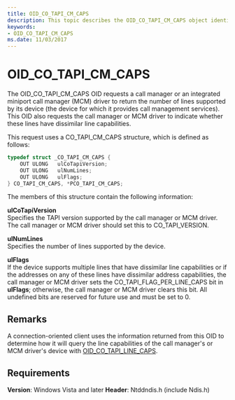 ```yaml
---
title: OID_CO_TAPI_CM_CAPS
description: This topic describes the OID_CO_TAPI_CM_CAPS object identifier (OID).
keywords:
- OID_CO_TAPI_CM_CAPS
ms.date: 11/03/2017
---
```


# OID_CO_TAPI_CM_CAPS

The OID_CO_TAPI_CM_CAPS OID requests a call manager or an integrated miniport call manager (MCM) driver to return the number of lines supported by its device (the device for which it provides call management services). This OID also requests the call manager or MCM driver to indicate whether these lines have dissimilar line capabilities.

This request uses a CO_TAPI_CM_CAPS structure, which is defined as follows:

```c++
typedef struct _CO_TAPI_CM_CAPS {
    OUT ULONG   ulCoTapiVersion;
    OUT ULONG   ulNumLines;
    OUT ULONG   ulFlags;
} CO_TAPI_CM_CAPS, *PCO_TAPI_CM_CAPS;
``` 

The members of this structure contain the following information:

**ulCoTapiVersion**  
Specifies the TAPI version supported by the call manager or MCM driver. The call manager or MCM driver should set this to CO_TAPI_VERSION.

**ulNumLines**  
Specifies the number of lines supported by the device.

**ulFlags**  
If the device supports multiple lines that have dissimilar line capabilities or if the addresses on any of these lines have dissimilar address capabilities, the call manager or MCM driver sets the CO_TAPI_FLAG_PER_LINE_CAPS bit in **ulFlags**; otherwise, the call manager or MCM driver clears this bit. All undefined bits are reserved for future use and must be set to 0.

## Remarks

A connection-oriented client uses the information returned from this OID to determine how it will query the line capabilities of the call manager's or MCM driver's device with [OID_CO_TAPI_LINE_CAPS](oid-co-tapi-line-caps.md).

## Requirements

**Version**: Windows Vista and later
**Header**: Ntddndis.h (include Ndis.h)

